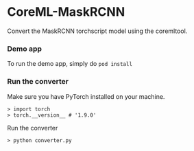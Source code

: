 # CoreML-MaskRCNN
Convert the MaskRCNN torchscript model using the coremltool.

### Demo app

To run the demo app, simply do `pod install`

### Run the converter

Make sure you have PyTorch installed on your machine. 

```
> import torch
> torch.__version__ # '1.9.0'
```
Run the converter
```
> python converter.py
```
